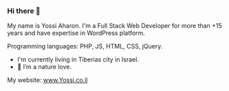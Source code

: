 ### Hi there 👋

My name is Yossi Aharon. I'm a Full Stack Web Developer for more than +15 years and have expertise in WordPress platform.

Programming languages: PHP, JS, HTML, CSS, jQuery.

- I'm currently living in Tiberias city in Israel.
- 🌱 I’m a nature love. 

My website: www.Yossi.co.il



